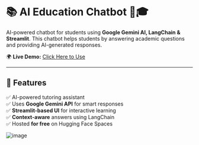 # 📚 AI Education Chatbot 🤖🎓  

AI-powered chatbot for students using **Google Gemini AI, LangChain & Streamlit**. This chatbot helps students by answering academic questions and providing AI-generated responses.  

🌍 **Live Demo:** [Click Here to Use](https://huggingface.co/spaces/fahadsiddiqui337/AI-education-chatbot)  


---

## 🚀 Features  
✅ AI-powered tutoring assistant  
✅ Uses **Google Gemini API** for smart responses  
✅ **Streamlit-based UI** for interactive learning  
✅ **Context-aware** answers using LangChain  
✅ Hosted **for free** on Hugging Face Spaces  



![image](https://github.com/user-attachments/assets/a7589c56-87d2-4f8e-8e89-09b3552ae595)

